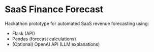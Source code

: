 ﻿# SaaS Finance Forecast

Hackathon prototype for automated SaaS revenue forecasting using:
- Flask (API)
- Pandas (forecast calculations)
- (Optional) OpenAI API (LLM explanations)
